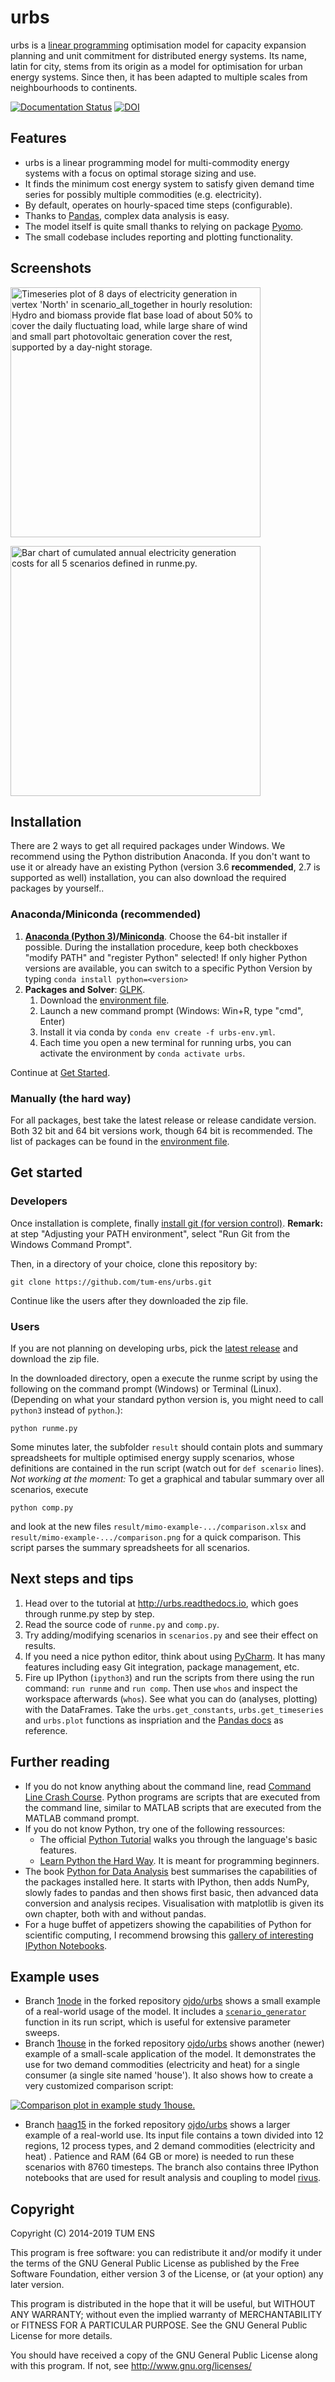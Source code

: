 # urbs

urbs is a [linear programming](https://en.wikipedia.org/wiki/Linear_programming) optimisation model for capacity expansion planning and unit commitment for distributed energy systems. Its name, latin for city, stems from its origin as a model for optimisation for urban energy systems. Since then, it has been adapted to multiple scales from neighbourhoods to continents.

[![Documentation Status](https://readthedocs.org/projects/urbs/badge/?version=cotradis)](https://urbs.readthedocs.io/en/cotradis/)
[![DOI](https://zenodo.org/badge/DOI/10.5281/zenodo.594200.svg)](https://doi.org/10.5281/zenodo.594200)

## Features

  * urbs is a linear programming model for multi-commodity energy systems with a focus on optimal storage sizing and use.
  * It finds the minimum cost energy system to satisfy given demand time  series for possibly multiple commodities (e.g. electricity).
  * By default, operates on hourly-spaced time steps (configurable).
  * Thanks to [Pandas](https://pandas.pydata.org), complex data analysis is easy.
  * The model itself is quite small thanks to relying on package [Pyomo](http://www.pyomo.org/).
  * The small codebase includes reporting and plotting functionality.

## Screenshots

<a href="doc/img/plot.png"><img src="doc/img/plot.png" alt="Timeseries plot of 8 days of electricity generation in vertex 'North' in scenario_all_together in hourly resolution: Hydro and biomass provide flat base load of about 50% to cover the daily fluctuating load, while large share of wind and small part photovoltaic generation cover the rest, supported by a day-night storage." style="width:400px"></a>

<a href="doc/img/comparison.png"><img src="doc/img/comparison.png" alt="Bar chart of cumulated annual electricity generation costs for all 5 scenarios defined in runme.py." style="width:400px"></a>

## Installation

There are 2 ways to get all required packages under Windows. We recommend using the Python distribution Anaconda. If you don't want to use it or already have an existing Python (version 3.6 **recommended**, 2.7 is supported as well) installation, you can also download the required packages by yourself..

### Anaconda/Miniconda (recommended)

  1. **[Anaconda (Python 3)](http://continuum.io/downloads)/[Miniconda](https://docs.conda.io/en/latest/miniconda.html)**. Choose the 64-bit installer if possible.
     During the installation procedure, keep both checkboxes "modify PATH" and "register Python" selected! If only higher Python versions are available, you can switch to a specific Python Version by typing `conda install python=<version>`
  2. **Packages and Solver**: [GLPK](http://winglpk.sourceforge.net/).
     1. Download the [environment file](https://github.com/tum-ens/urbs/blob/master/urbs-env.yml).
     2. Launch a new command prompt (Windows: Win+R, type "cmd", Enter)
     3. Install it via conda by `conda env create -f urbs-env.yml`.
     4. Each time you open a new terminal for running urbs, you can activate the environment by `conda activate urbs`.

Continue at [Get Started](#get-started).

### Manually (the hard way)

For all packages, best take the latest release or release candidate version. Both 32 bit and 64 bit versions work, though 64 bit is recommended. The list of packages can be found in the [environment file](https://github.com/tum-ens/urbs/blob/master/urbs-env.yml).
  
## Get started

### Developers
Once installation is complete, finally [install git (for version control)](http://git-scm.com/). **Remark:** at step "Adjusting your PATH environment", select "Run Git from the Windows Command Prompt".

Then, in a directory of your choice, clone this repository by:

    git clone https://github.com/tum-ens/urbs.git
    
Continue like the users after they downloaded the zip file. 

### Users

If you are not planning on developing urbs, pick the [latest release](https://github.com/tum-ens/urbs/releases) and download the zip file.

In the downloaded directory, open a execute the runme script by using the following on the command prompt (Windows) or Terminal (Linux). (Depending on what your standard python version is, you might need to call `python3` instead of `python`.):
 
    python runme.py

Some minutes later, the subfolder `result` should contain plots and summary spreadsheets for multiple optimised energy supply scenarios, whose definitions are contained in the run script (watch out for `def scenario` lines). *Not working at the moment:* To get a graphical and tabular summary over all scenarios, execute

    python comp.py

and look at the new files `result/mimo-example-.../comparison.xlsx` and `result/mimo-example-.../comparison.png` for a quick comparison. This script parses the summary spreadsheets for all scenarios.

## Next steps and tips

  1. Head over to the tutorial at http://urbs.readthedocs.io, which goes through runme.py step by step. 
  2. Read the source code of `runme.py` and `comp.py`. 
  3. Try adding/modifying scenarios in `scenarios.py` and see their effect on results.
  4. If you need a nice python editor, think about using [PyCharm](https://www.jetbrains.com/pycharm/download). It has many features including easy Git integration, package management, etc.
  5. Fire up IPython (`ipython3`) and run the scripts from there using the run command: `run runme` and `run comp`. Then use `whos` and inspect the workspace afterwards (`whos`). See what you can do (analyses, plotting) with the DataFrames. Take the `urbs.get_constants`, `urbs.get_timeseries` and `urbs.plot` functions as inspriation and the [Pandas docs](http://pandas.pydata.org/pandas-docs/stable/) as reference.
  
## Further reading

  - If you do not know anything about the command line, read [Command Line Crash Course](https://learnpythonthehardway.org/book/appendixa.html). Python programs are scripts that are executed from the command line, similar to MATLAB scripts that are executed from the MATLAB command prompt.
  - If you do not know Python, try one of the following ressources:
    * The official [Python Tutorial](https://docs.python.org/3/tutorial/index.html) walks you through the language's basic features.
    * [Learn Python the Hard Way](https://learnpythonthehardway.org/book/preface.html). It is meant for programming beginners.
  - The book [Python for Data Analysis](http://shop.oreilly.com/product/0636920023784.do) best summarises the capabilities of the packages installed here. It starts with IPython, then adds NumPy, slowly fades to pandas and then shows first basic, then advanced data conversion and analysis recipes. Visualisation with matplotlib is given its own chapter, both with and without pandas.
  - For a huge buffet of appetizers showing the capabilities of Python for scientific computing, I recommend browsing this [gallery of interesting IPython Notebooks](https://github.com/ipython/ipython/wiki/A-gallery-of-interesting-IPython-Notebooks).
  
## Example uses

  - Branch [1node](https://github.com/ojdo/urbs/tree/1node) in the forked repository [ojdo/urbs](https://github.com/ojdo/urbs) shows a small example of a real-world usage of the model. It includes a [`scenario_generator`](https://github.com/ojdo/urbs/blob/dfa9cf0ad7b03289bf7c64d79ea93c7886a00a96/run1node.py#L10-L37) function in its run script, which is useful for extensive parameter sweeps.
  - Branch [1house](https://github.com/ojdo/urbs/tree/1house) in the forked repository [ojdo/urbs](https://github.com/ojdo/urbs) shows another (newer) example of a small-scale application of the model. It demonstrates the use for two demand commodities (electricity and heat) for a single consumer (a single site named 'house'). It also shows how to create a very customized comparison script:
  
<a href="https://raw.githubusercontent.com/ojdo/urbs/1house/img/comparison.png"><img src="https://raw.githubusercontent.com/ojdo/urbs/1house/img/comparison.png" alt="Comparison plot in example study 1house."></a>
  
  - Branch [haag15](https://github.com/ojdo/urbs/tree/haag15) in the forked repository [ojdo/urbs](https://github.com/ojdo/urbs) shows a larger example of a real-world use. Its input file contains a town divided into 12 regions, 12 process types, and 2 demand commodities (electricity and heat) . Patience and RAM (64 GB or more) is needed to run these scenarios with 8760 timesteps. The branch also contains three IPython notebooks that are used for result analysis and coupling to model [rivus](https://github.com/tum-ens/rivus).

## Copyright

Copyright (C) 2014-2019  TUM ENS

This program is free software: you can redistribute it and/or modify
it under the terms of the GNU General Public License as published by
the Free Software Foundation, either version 3 of the License, or
(at your option) any later version.

This program is distributed in the hope that it will be useful,
but WITHOUT ANY WARRANTY; without even the implied warranty of
MERCHANTABILITY or FITNESS FOR A PARTICULAR PURPOSE.  See the
GNU General Public License for more details.

You should have received a copy of the GNU General Public License
along with this program.  If not, see <http://www.gnu.org/licenses/>
